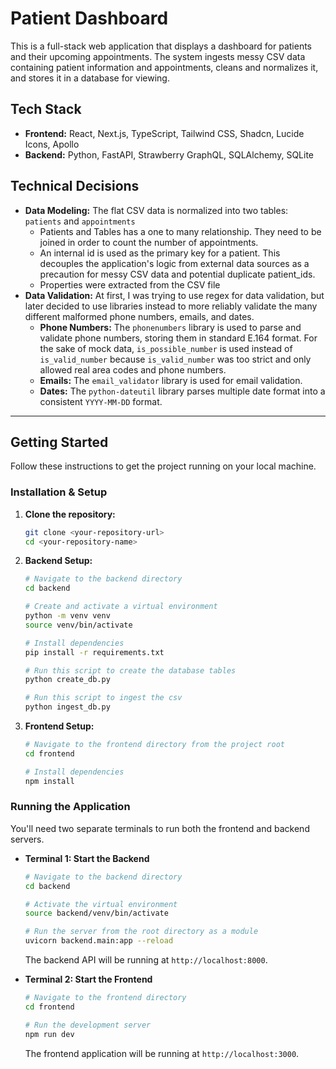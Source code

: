 # Patient Dashboard

This is a full-stack web application that displays a dashboard for patients and their upcoming appointments. The system ingests messy CSV data containing patient information and appointments, cleans and normalizes it, and stores it in a database for viewing.

## Tech Stack

  * **Frontend:** React, Next.js, TypeScript, Tailwind CSS, Shadcn, Lucide Icons, Apollo
  * **Backend:** Python, FastAPI, Strawberry GraphQL, SQLAlchemy, SQLite

## Technical Decisions

  * **Data Modeling:** The flat CSV data is normalized into two tables: `patients` and `appointments`
      * Patients and Tables has a one to many relationship. They need to be joined in order to count the number of appointments.
      * An internal id is used as the primary key for a patient. This decouples the application's logic from external data sources as a precaution for messy CSV data and potential duplicate patient_ids.
      * Properties were extracted from the CSV file
  * **Data Validation:** At first, I was trying to use regex for data validation, but later decided to use libraries instead to more reliably validate the many different malformed phone numbers, emails, and dates.
      * **Phone Numbers:** The `phonenumbers` library is used to parse and validate phone numbers, storing them in standard E.164 format. For the sake of mock data, `is_possible_number` is used instead of `is_valid_number` because `is_valid_number` was too strict and only allowed real area codes and phone numbers.
      * **Emails:** The `email_validator` library is used for email validation.
      * **Dates:** The `python-dateutil` library parses multiple date format into a consistent `YYYY-MM-DD` format.

-----

## Getting Started

Follow these instructions to get the project running on your local machine.

### Installation & Setup

1.  **Clone the repository:**

    ```bash
    git clone <your-repository-url>
    cd <your-repository-name>
    ```

2.  **Backend Setup:**

    ```bash
    # Navigate to the backend directory
    cd backend

    # Create and activate a virtual environment
    python -m venv venv
    source venv/bin/activate 

    # Install dependencies
    pip install -r requirements.txt

    # Run this script to create the database tables
    python create_db.py 

    # Run this script to ingest the csv
    python ingest_db.py 
    ```

3.  **Frontend Setup:**

    ```bash
    # Navigate to the frontend directory from the project root
    cd frontend

    # Install dependencies
    npm install
    ```

### Running the Application

You'll need two separate terminals to run both the frontend and backend servers.

  * **Terminal 1: Start the Backend**

    ```bash
    # Navigate to the backend directory
    cd backend

    # Activate the virtual environment
    source backend/venv/bin/activate

    # Run the server from the root directory as a module
    uvicorn backend.main:app --reload
    ```

    The backend API will be running at `http://localhost:8000`.

  * **Terminal 2: Start the Frontend**

    ```bash
    # Navigate to the frontend directory
    cd frontend

    # Run the development server
    npm run dev
    ```

    The frontend application will be running at `http://localhost:3000`.
